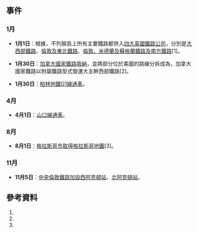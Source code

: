 ## 事件

### 1月

  - **1月1日**：根據，不列顛島上所有主要鐵路都併入[四大英國鐵路公司](https://zh.wikipedia.org/wiki/四大英國鐵路公司 "wikilink")，分別是[大西部鐵路](https://zh.wikipedia.org/wiki/大西部鐵路 "wikilink")、[倫敦及東北鐵路](../Page/倫敦及東北鐵路.md "wikilink")、[倫敦、米德蘭及蘇格蘭鐵路及](https://zh.wikipedia.org/wiki/倫敦、米德蘭及蘇格蘭鐵路 "wikilink")[南方鐵路](https://zh.wikipedia.org/wiki/南方鐵路_\(英國\) "wikilink")\[1\]。

  - **1月30日**：[加拿大國家鐵路吸納](../Page/加拿大國家鐵路.md "wikilink")，並將部分位於美國的路線分拆成為，加拿大國家鐵路以附屬鐵路型式營運大主幹西部鐵路\[2\]。

  - **1月30日**：[柏林地鐵](../Page/柏林地鐵.md "wikilink")[G1線通車](https://zh.wikipedia.org/wiki/柏林地鐵6號線 "wikilink")。

### 4月

  - **4月1日**：[山口線通車](../Page/山口線.md "wikilink")。

### 8月

  - **8月1日**：[格拉斯哥市取得](https://zh.wikipedia.org/wiki/格拉斯哥 "wikilink")[格拉斯哥地鐵](https://zh.wikipedia.org/wiki/格拉斯哥地鐵 "wikilink")\[3\]。

### 11月

  - **11月5日**：[中央倫敦鐵路加設](https://zh.wikipedia.org/wiki/中央倫敦鐵路 "wikilink")[西阿克頓站](../Page/西阿克頓站.md "wikilink")、[北阿克頓站](../Page/北阿克頓站.md "wikilink")。

## 參考資料

1.
2.
3.